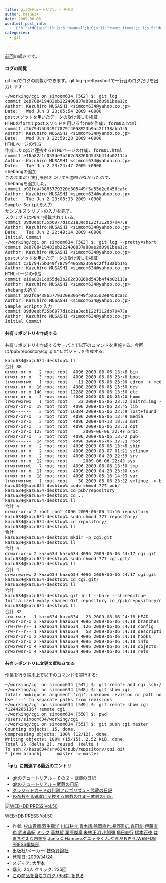 ```yaml
---
title: gitのチュートリアル – その3
author: kazu634
date: 2009-06-06
wordtwit_post_info:
  - 'O:8:"stdClass":13:{s:6:"manual";b:0;s:11:"tweet_times";i:1;s:5:"delay";i:0;s:7:"enabled";i:1;s:10:"separation";s:2:"60";s:7:"version";s:3:"3.7";s:14:"tweet_template";b:0;s:6:"status";i:2;s:6:"result";a:0:{}s:13:"tweet_counter";i:2;s:13:"tweet_log_ids";a:1:{i:0;i:4645;}s:9:"hash_tags";a:0:{}s:8:"accounts";a:1:{i:0;s:7:"kazu634";}}'
categories:
  - git

---
```

<div class="section">
<p>
<a href="http://d.hatena.ne.jp/sirocco634/20090603/1244038520" onclick="__gaTracker('send', 'event', 'outbound-article', 'http://d.hatena.ne.jp/sirocco634/20090603/1244038520', '前回');" target="_blank">前回</a>の続きです。
</p>
  
<h4>
    ログの閲覧
</h4>
  
<p>
    git logでログの閲覧ができます。git log &#8211;pretty=shortで一行目のログだけを出力します:
</p>
  
<pre class="syntax-highlight">
~/working/cgi on simoom634 <span class="synStatement">[</span><span class="synConstant">502</span><span class="synStatement">]</span> $: git log
commit 2e8708419483eb222400837a88ae2d0901bea12c
Author: Kazuhiro MUSASHI <span class="synStatement">&#60;</span>simoom634@yahoo.co.jp<span class="synStatement">&#62;</span>
Date:   Wed Jun <span class="synConstant">3</span> <span class="synConstant">23</span>:<span class="synConstant">05</span>:<span class="synConstant">54</span> <span class="synConstant">2009</span> <span class="synSpecial">+0900</span>
postメソッドを用いたデータの受け渡しを検証
HTMLのformでpostメソッドを用いるformを作成: form02.html
commit c2b79475b349f7879f4058923b9ac2ff38abb1a5
Author: Kazuhiro MUSASHI <span class="synStatement">&#60;</span>simoom634@yahoo.co.jp<span class="synStatement">&#62;</span>
Date:   Wed Jun <span class="synConstant">3</span> <span class="synConstant">22</span>:<span class="synConstant">59</span>:<span class="synConstant">28</span> <span class="synConstant">2009</span> <span class="synSpecial">+0900</span>
HTMLページの作成
作成したcgiと連携するHTMLページの作成: form01.html
commit e16a82a1c055de3b262d38260d543b4f4b02117a
Author: Kazuhiro MUSASHI <span class="synStatement">&#60;</span>simoom634@yahoo.co.jp<span class="synStatement">&#62;</span>
Date:   Tue Jun <span class="synConstant">2</span> <span class="synConstant">23</span>:<span class="synConstant">24</span>:<span class="synConstant">47</span> <span class="synConstant">2009</span> <span class="synSpecial">+0900</span>
shebangの追加
このままだと実行権限をつけても意味がなかったので、
shebangを追加した。
commit b92fda43865779320e305449f5a55d2e8458ca6c
Author: Kazuhiro MUSASHI <span class="synStatement">&#60;</span>simoom634@yahoo.co.jp<span class="synStatement">&#62;</span>
Date:   Tue Jun <span class="synConstant">2</span> <span class="synConstant">23</span>:<span class="synConstant">08</span>:<span class="synConstant">33</span> <span class="synConstant">2009</span> <span class="synSpecial">+0900</span>
Sample Scriptを入力
サンプルスクリプトの入力を完了。
スクリプトはP84に掲載されている。
commit 89d0eebf35b6977d1c21a3ecb122f312db70477a
Author: Kazuhiro MUSASHI <span class="synStatement">&#60;</span>simoom634@yahoo.co.jp<span class="synStatement">&#62;</span>
Date:   Tue Jun <span class="synConstant">2</span> <span class="synConstant">22</span>:<span class="synConstant">49</span>:<span class="synConstant">14</span> <span class="synConstant">2009</span> <span class="synSpecial">+0900</span>
Initial Commit
~/working/cgi on simoom634 <span class="synStatement">[</span><span class="synConstant">503</span><span class="synStatement">]</span> $: git log <span class="synSpecial">--pretty=short</span>
commit 2e8708419483eb222400837a88ae2d0901bea12c
Author: Kazuhiro MUSASHI <span class="synStatement">&#60;</span>simoom634@yahoo.co.jp<span class="synStatement">&#62;</span>
postメソッドを用いたデータの受け渡しを検証
commit c2b79475b349f7879f4058923b9ac2ff38abb1a5
Author: Kazuhiro MUSASHI <span class="synStatement">&#60;</span>simoom634@yahoo.co.jp<span class="synStatement">&#62;</span>
HTMLページの作成
commit e16a82a1c055de3b262d38260d543b4f4b02117a
Author: Kazuhiro MUSASHI <span class="synStatement">&#60;</span>simoom634@yahoo.co.jp<span class="synStatement">&#62;</span>
shebangの追加
commit b92fda43865779320e305449f5a55d2e8458ca6c
Author: Kazuhiro MUSASHI <span class="synStatement">&#60;</span>simoom634@yahoo.co.jp<span class="synStatement">&#62;</span>
Sample Scriptを入力
commit 89d0eebf35b6977d1c21a3ecb122f312db70477a
Author: Kazuhiro MUSASHI <span class="synStatement">&#60;</span>simoom634@yahoo.co.jp<span class="synStatement">&#62;</span>
Initial Commit
</pre>
  
<h4>
    共有リポジトリを作成する
</h4>
  
<p>
    共有リポジトリを作成するサーバ上で以下のコマンドを実施する。今回は/pub/repository/cgi.gitにレポジトリを作成する:
</p>
  
<pre class="syntax-highlight">
kazu634@kazu634-desktop% ll                                                                / <span class="synStatement">[</span><span class="synConstant">2049</span><span class="synStatement">]</span>
合計 <span class="synConstant">88</span>
drwxr-xr-x   <span class="synConstant">2</span> root root  <span class="synConstant">4096</span> <span class="synConstant">2009-06-06</span> <span class="synConstant">13</span>:<span class="synConstant">48</span> bin
drwxr-xr-x   <span class="synConstant">3</span> root root  <span class="synConstant">4096</span> <span class="synConstant">2009-05-06</span> <span class="synConstant">23</span>:<span class="synConstant">48</span> boot
lrwxrwxrwx   <span class="synConstant">1</span> root root    <span class="synConstant">11</span> <span class="synConstant">2009-05-06</span> <span class="synConstant">23</span>:<span class="synConstant">00</span> cdrom -<span class="synStatement">&#62;</span> media/cdrom
drwxr-xr-x  <span class="synConstant">16</span> root root  <span class="synConstant">4300</span> <span class="synConstant">2009-06-06</span> <span class="synConstant">13</span>:<span class="synConstant">50</span> dev
drwxr-xr-x <span class="synConstant">140</span> root root <span class="synConstant">12288</span> <span class="synConstant">2009-06-06</span> <span class="synConstant">13</span>:<span class="synConstant">50</span> etc
drwxr-xr-x   <span class="synConstant">3</span> root root  <span class="synConstant">4096</span> <span class="synConstant">2009-05-06</span> <span class="synConstant">23</span>:<span class="synConstant">10</span> home
lrwxrwxrwx   <span class="synConstant">1</span> root root    <span class="synConstant">33</span> <span class="synConstant">2009-05-06</span> <span class="synConstant">23</span>:<span class="synConstant">12</span> initrd.img -<span class="synStatement">&#62;</span> boot/initrd.img<span class="synConstant">-2</span>.<span class="synConstant">6</span>.<span class="synConstant">28-11</span>-generic
drwxr-xr-x  <span class="synConstant">19</span> root root  <span class="synConstant">4096</span> <span class="synConstant">2009-05-06</span> <span class="synConstant">23</span>:<span class="synConstant">45</span> lib
drwx------   <span class="synConstant">2</span> root root <span class="synConstant">16384</span> <span class="synConstant">2009-05-06</span> <span class="synConstant">22</span>:<span class="synConstant">59</span> lost+found
drwxr-xr-x   <span class="synConstant">3</span> root root  <span class="synConstant">4096</span> <span class="synConstant">2009-06-06</span> <span class="synConstant">13</span>:<span class="synConstant">49</span> media
drwxr-xr-x   <span class="synConstant">2</span> root root  <span class="synConstant">4096</span> <span class="synConstant">2009-04-13</span> <span class="synConstant">18</span>:<span class="synConstant">33</span> mnt
drwxr-xr-x   <span class="synConstant">3</span> root root  <span class="synConstant">4096</span> <span class="synConstant">2009-05-06</span> <span class="synConstant">23</span>:<span class="synConstant">23</span> opt
dr-xr-xr-x <span class="synConstant">127</span> root root     <span class="synConstant"></span> <span class="synConstant">2009-06-06</span> <span class="synConstant">22</span>:<span class="synConstant">49</span> proc
drwxr-xr-x   <span class="synConstant">3</span> root root  <span class="synConstant">4096</span> <span class="synConstant">2009-06-06</span> <span class="synConstant">13</span>:<span class="synConstant">42</span> pub
drwx------  <span class="synConstant">14</span> root root  <span class="synConstant">4096</span> <span class="synConstant">2009-05-06</span> <span class="synConstant">23</span>:<span class="synConstant">32</span> root
drwxr-xr-x   <span class="synConstant">2</span> root root  <span class="synConstant">4096</span> <span class="synConstant">2009-06-06</span> <span class="synConstant">13</span>:<span class="synConstant">48</span> sbin
drwxr-xr-x   <span class="synConstant">2</span> root root  <span class="synConstant">4096</span> <span class="synConstant">2009-03-07</span> <span class="synConstant">01</span>:<span class="synConstant">21</span> selinux
drwxr-xr-x   <span class="synConstant">2</span> root root  <span class="synConstant">4096</span> <span class="synConstant">2009-04-20</span> <span class="synConstant">22</span>:<span class="synConstant">59</span> srv
drwxr-xr-x  <span class="synConstant">12</span> root root     <span class="synConstant"></span> <span class="synConstant">2009-06-06</span> <span class="synConstant">22</span>:<span class="synConstant">49</span> sys
drwxrwxrwt   <span class="synConstant">7</span> root root  <span class="synConstant">4096</span> <span class="synConstant">2009-06-06</span> <span class="synConstant">13</span>:<span class="synConstant">50</span> tmp
drwxr-xr-x  <span class="synConstant">11</span> root root  <span class="synConstant">4096</span> <span class="synConstant">2009-04-20</span> <span class="synConstant">23</span>:<span class="synConstant">00</span> usr
drwxr-xr-x  <span class="synConstant">18</span> root root  <span class="synConstant">4096</span> <span class="synConstant">2009-05-16</span> <span class="synConstant">14</span>:<span class="synConstant">03</span> var
lrwxrwxrwx   <span class="synConstant">1</span> root root    <span class="synConstant">30</span> <span class="synConstant">2009-05-06</span> <span class="synConstant">23</span>:<span class="synConstant">12</span> vmlinuz -<span class="synStatement">&#62;</span> boot/vmlinuz<span class="synConstant">-2</span>.<span class="synConstant">6</span>.<span class="synConstant">28-11</span>-generic
kazu634@kazu634-desktop% sudo <span class="synStatement">chmod</span> <span class="synConstant">777</span> pub/                                               / <span class="synStatement">[</span><span class="synConstant">2050</span><span class="synStatement">]</span>
kazu634@kazu634-desktop% <span class="synStatement">cd</span> pub/repository                                                 / <span class="synStatement">[</span><span class="synConstant">2051</span><span class="synStatement">]</span>
kazu634@kazu634-desktop% <span class="synStatement">cd</span> ..                                               /pub/repository <span class="synStatement">[</span><span class="synConstant">2052</span><span class="synStatement">]</span>
kazu634@kazu634-desktop% ll                                                             /pub <span class="synStatement">[</span><span class="synConstant">2053</span><span class="synStatement">]</span>
合計 <span class="synConstant">4</span>
drwxr-xr-x <span class="synConstant">2</span> root root <span class="synConstant">4096</span> <span class="synConstant">2009-06-06</span> <span class="synConstant">14</span>:<span class="synConstant">16</span> repository
kazu634@kazu634-desktop% sudo <span class="synStatement">chmod</span> <span class="synConstant">777</span> repository/                                     /pub <span class="synStatement">[</span><span class="synConstant">2054</span><span class="synStatement">]</span>
kazu634@kazu634-desktop% <span class="synStatement">cd</span> repository/                                                 /pub <span class="synStatement">[</span><span class="synConstant">2055</span><span class="synStatement">]</span>
kazu634@kazu634-desktop% ll                                                  /pub/repository <span class="synStatement">[</span><span class="synConstant">2056</span><span class="synStatement">]</span>
合計 <span class="synConstant"></span>
kazu634@kazu634-desktop% <span class="synStatement">mkdir</span> <span class="synSpecial">-p</span> cgi.git                                    /pub/repository <span class="synStatement">[</span><span class="synConstant">2057</span><span class="synStatement">]</span>
kazu634@kazu634-desktop% ll                                                  /pub/repository <span class="synStatement">[</span><span class="synConstant">2058</span><span class="synStatement">]</span>
合計 <span class="synConstant">4</span>
drwxr-xr-x <span class="synConstant">2</span> kazu634 kazu634 <span class="synConstant">4096</span> <span class="synConstant">2009-06-06</span> <span class="synConstant">14</span>:<span class="synConstant">17</span> cgi.git
kazu634@kazu634-desktop% sudo <span class="synStatement">chmod</span> <span class="synConstant">777</span> cgi.git/                             /pub/repository <span class="synStatement">[</span><span class="synConstant">2059</span><span class="synStatement">]</span>
kazu634@kazu634-desktop% ll                                                  /pub/repository <span class="synStatement">[</span><span class="synConstant">2060</span><span class="synStatement">]</span>
合計 <span class="synConstant">4</span>
drwxrwxrwx <span class="synConstant">2</span> kazu634 kazu634 <span class="synConstant">4096</span> <span class="synConstant">2009-06-06</span> <span class="synConstant">14</span>:<span class="synConstant">17</span> cgi.git
kazu634@kazu634-desktop% <span class="synStatement">cd</span> cgi.git/                                         /pub/repository <span class="synStatement">[</span><span class="synConstant">2061</span><span class="synStatement">]</span>
kazu634@kazu634-desktop% ll                                          /pub/repository/cgi.git <span class="synStatement">[</span><span class="synConstant">2062</span><span class="synStatement">]</span>
合計 <span class="synConstant"></span>
kazu634@kazu634-desktop% git init <span class="synSpecial">--bare</span> <span class="synSpecial">--shared=true</span>               /pub/repository/cgi.git <span class="synStatement">[</span><span class="synConstant">2063</span><span class="synStatement">]</span>
Initialized empty shared Git repository <span class="synError">in</span> /pub/repository/cgi.git/
kazu634@kazu634-desktop% ll                                          /pub/repository/cgi.git <span class="synStatement">[</span><span class="synConstant">2064</span><span class="synStatement">]</span>
合計 <span class="synConstant">32</span>
-rw-rw-<span class="synStatement">r</span>-- <span class="synConstant">1</span> kazu634 kazu634   <span class="synConstant">23</span> <span class="synConstant">2009-06-06</span> <span class="synConstant">14</span>:<span class="synConstant">18</span> HEAD
drwxr-xr-x <span class="synConstant">2</span> kazu634 kazu634 <span class="synConstant">4096</span> <span class="synConstant">2009-06-06</span> <span class="synConstant">14</span>:<span class="synConstant">18</span> branches
-rw-rw-<span class="synStatement">r</span>-- <span class="synConstant">1</span> kazu634 kazu634  <span class="synConstant">126</span> <span class="synConstant">2009-06-06</span> <span class="synConstant">14</span>:<span class="synConstant">18</span> config
-rw-<span class="synStatement">r</span>--<span class="synStatement">r</span>-- <span class="synConstant">1</span> kazu634 kazu634   <span class="synConstant">58</span> <span class="synConstant">2009-06-06</span> <span class="synConstant">14</span>:<span class="synConstant">18</span> description
drwxr-xr-x <span class="synConstant">2</span> kazu634 kazu634 <span class="synConstant">4096</span> <span class="synConstant">2009-06-06</span> <span class="synConstant">14</span>:<span class="synConstant">18</span> hooks
drwxr-xr-x <span class="synConstant">2</span> kazu634 kazu634 <span class="synConstant">4096</span> <span class="synConstant">2009-06-06</span> <span class="synConstant">14</span>:<span class="synConstant">18</span> info
drwxrwsr-x <span class="synConstant">4</span> kazu634 kazu634 <span class="synConstant">4096</span> <span class="synConstant">2009-06-06</span> <span class="synConstant">14</span>:<span class="synConstant">18</span> objects
drwxrwsr-x <span class="synConstant">4</span> kazu634 kazu634 <span class="synConstant">4096</span> <span class="synConstant">2009-06-06</span> <span class="synConstant">14</span>:<span class="synConstant">18</span> refs
</pre>
  
<h4>
    共有レポジトリに変更を反映させる
</h4>
  
<p>
    作業を行う端末上で以下のコマンドを実行する:
</p>
  
<pre class="syntax-highlight">
~/working/cgi on simoom634 <span class="synStatement">[</span><span class="synConstant">547</span><span class="synStatement">]</span> $: git remote add cgi ssh://kazu634@srv634/pub/repository/cgi.git
~/working/cgi on simoom634 <span class="synStatement">[</span><span class="synConstant">548</span><span class="synStatement">]</span> $: git show cgi
fatal: ambiguous argument <span class="synStatement">'</span><span class="synConstant">cgi</span><span class="synStatement">'</span>: unknown revision or path not <span class="synError">in</span> the working tree.
Use <span class="synStatement">'</span><span class="synConstant">--</span><span class="synStatement">'</span> to separate paths from revisions
~/working/cgi on simoom634 <span class="synStatement">[</span><span class="synConstant">549</span><span class="synStatement">]</span> $: git remote show cgi
*<span class="synConstant">1244266136</span>* remote cgi
~/working/cgi on simoom634 <span class="synStatement">[</span><span class="synConstant">550</span><span class="synStatement">]</span> $: <span class="synStatement">pwd</span>
/Users/simoom634/working/cgi
~/working/cgi on simoom634 <span class="synStatement">[</span><span class="synConstant">551</span><span class="synStatement">]</span> $: git push cgi master
Counting objects: <span class="synConstant">15</span>, <span class="synError">done</span>.
Compressing objects: <span class="synConstant">100</span>% <span class="synStatement">(</span><span class="synConstant">12</span>/<span class="synConstant">12</span><span class="synStatement">)</span>, <span class="synError">done</span>.
Writing objects: <span class="synConstant">100</span>% <span class="synStatement">(</span><span class="synConstant">15</span>/<span class="synConstant">15</span><span class="synStatement">)</span>, <span class="synConstant">2</span>.<span class="synConstant">52</span> KiB, <span class="synError">done</span>.
Total <span class="synConstant">15</span> <span class="synStatement">(</span>delta <span class="synConstant">2</span><span class="synStatement">)</span>, reused <span class="synConstant"></span> <span class="synStatement">(</span>delta <span class="synConstant"></span><span class="synStatement">)</span>
To ssh://kazu634@srv634/pub/repository/cgi.git
* <span class="synStatement">[</span>new branch<span class="synStatement">]</span>      master -<span class="synStatement">&#62;</span> master
</pre>
  
<h4>
    「git」に関連する最近のエントリ
</h4>
  
<ul>
<li>
<a href="http://d.hatena.ne.jp/sirocco634/20090603/1244038520" onclick="__gaTracker('send', 'event', 'outbound-article', 'http://d.hatena.ne.jp/sirocco634/20090603/1244038520', ' gitのチュートリアル &#8211; その２ &#8211; 武蔵の日記');" target="_blank"> gitのチュートリアル &#8211; その２ &#8211; 武蔵の日記</a>
</li>
<li>
<a href="http://d.hatena.ne.jp/sirocco634/20090602/1243951013" onclick="__gaTracker('send', 'event', 'outbound-article', 'http://d.hatena.ne.jp/sirocco634/20090602/1243951013', ' gitのチュートリアル &#8211; 武蔵の日記');" target="_blank"> gitのチュートリアル &#8211; 武蔵の日記</a>
</li>
<li>
<a href="http://d.hatena.ne.jp/sirocco634/20090523/1243049860" onclick="__gaTracker('send', 'event', 'outbound-article', 'http://d.hatena.ne.jp/sirocco634/20090523/1243049860', ' クレジットカードの判別アルゴリズム &#8211; 武蔵の日記');" target="_blank"> クレジットカードの判別アルゴリズム &#8211; 武蔵の日記</a>
</li>
<li>
<a href="http://d.hatena.ne.jp/sirocco634/20090513/1242221430" onclick="__gaTracker('send', 'event', 'outbound-article', 'http://d.hatena.ne.jp/sirocco634/20090513/1242221430', ' 16進数を10進数に変換する関数の作成 &#8211; 武蔵の日記');" target="_blank"> 16進数を10進数に変換する関数の作成 &#8211; 武蔵の日記</a>
</li>
</ul>
  
<div class="hatena-asin-detail">
<a href="http://www.amazon.co.jp/dp/477413838X/?tag=hatena_st1-22&ascsubtag=d-7ibv" onclick="__gaTracker('send', 'event', 'outbound-article', 'http://www.amazon.co.jp/dp/477413838X/?tag=hatena_st1-22&ascsubtag=d-7ibv', '');"><img src="https://images-na.ssl-images-amazon.com/images/I/61Co2FMWsRL._SL160_.jpg" class="hatena-asin-detail-image" alt="WEB+DB PRESS Vol.50" title="WEB+DB PRESS Vol.50" /></a></p> 
    
<div class="hatena-asin-detail-info">
<p class="hatena-asin-detail-title">
<a href="http://www.amazon.co.jp/dp/477413838X/?tag=hatena_st1-22&ascsubtag=d-7ibv" onclick="__gaTracker('send', 'event', 'outbound-article', 'http://www.amazon.co.jp/dp/477413838X/?tag=hatena_st1-22&ascsubtag=d-7ibv', 'WEB+DB PRESS Vol.50');">WEB+DB PRESS Vol.50</a>
</p>
      
<ul>
<li>
<span class="hatena-asin-detail-label">作者:</span> <a href="http://d.hatena.ne.jp/keyword/%BF%F9%BB%B3%B5%AE%BE%CF" onclick="__gaTracker('send', 'event', 'outbound-article', 'http://d.hatena.ne.jp/keyword/%BF%F9%BB%B3%B5%AE%BE%CF', '杉山貴章');" class="keyword">杉山貴章</a>,<a href="http://d.hatena.ne.jp/keyword/%B1%A9%C0%B8%BE%CF%CD%CE" onclick="__gaTracker('send', 'event', 'outbound-article', 'http://d.hatena.ne.jp/keyword/%B1%A9%C0%B8%BE%CF%CD%CE', '羽生章洋');" class="keyword">羽生章洋</a>,<a href="http://d.hatena.ne.jp/keyword/%C0%EE%B8%FD%B9%CC%B2%F0" onclick="__gaTracker('send', 'event', 'outbound-article', 'http://d.hatena.ne.jp/keyword/%C0%EE%B8%FD%B9%CC%B2%F0', '川口耕介');" class="keyword">川口耕介</a>,<a href="http://d.hatena.ne.jp/keyword/%C0%C4%CC%DA%CC%F7" onclick="__gaTracker('send', 'event', 'outbound-article', 'http://d.hatena.ne.jp/keyword/%C0%C4%CC%DA%CC%F7', '青木靖');" class="keyword">青木靖</a>,<a href="http://d.hatena.ne.jp/keyword/%C4%E1%B2%AC%C4%BE%CC%E9" onclick="__gaTracker('send', 'event', 'outbound-article', 'http://d.hatena.ne.jp/keyword/%C4%E1%B2%AC%C4%BE%CC%E9', '鶴岡直也');" class="keyword">鶴岡直也</a>,<a href="http://d.hatena.ne.jp/keyword/%C4%B9%CC%EE%B2%ED%B9%AD" onclick="__gaTracker('send', 'event', 'outbound-article', 'http://d.hatena.ne.jp/keyword/%C4%B9%CC%EE%B2%ED%B9%AD', '長野雅広');" class="keyword">長野雅広</a>,<a href="http://d.hatena.ne.jp/keyword/%BF%B9%C5%C4%C1%CF" onclick="__gaTracker('send', 'event', 'outbound-article', 'http://d.hatena.ne.jp/keyword/%BF%B9%C5%C4%C1%CF', '森田創');" class="keyword">森田創</a>,<a href="http://d.hatena.ne.jp/keyword/%B0%CB%C6%A3%C4%BE%CC%E9" onclick="__gaTracker('send', 'event', 'outbound-article', 'http://d.hatena.ne.jp/keyword/%B0%CB%C6%A3%C4%BE%CC%E9', '伊藤直也');" class="keyword">伊藤直也</a>,<a href="http://d.hatena.ne.jp/keyword/%C9%F0%BC%D4%BE%BD%B5%AA" onclick="__gaTracker('send', 'event', 'outbound-article', 'http://d.hatena.ne.jp/keyword/%C9%F0%BC%D4%BE%BD%B5%AA', '武者晶紀');" class="keyword">武者晶紀</a>,<a href="http://d.hatena.ne.jp/keyword/%A5%DF%A5%C3%A5%AF" onclick="__gaTracker('send', 'event', 'outbound-article', 'http://d.hatena.ne.jp/keyword/%A5%DF%A5%C3%A5%AF', 'ミック');" class="keyword">ミック</a>,<a href="http://d.hatena.ne.jp/keyword/%B9%E2%CE%D3%C5%AF" onclick="__gaTracker('send', 'event', 'outbound-article', 'http://d.hatena.ne.jp/keyword/%B9%E2%CE%D3%C5%AF', '高林哲');" class="keyword">高林哲</a>,<a href="http://d.hatena.ne.jp/keyword/%B7%AA%B8%B6%B7%E6%B5%FD" onclick="__gaTracker('send', 'event', 'outbound-article', 'http://d.hatena.ne.jp/keyword/%B7%AA%B8%B6%B7%E6%B5%FD', '栗原傑享');" class="keyword">栗原傑享</a>,<a href="http://d.hatena.ne.jp/keyword/%CA%C6%CE%D3%C0%B5%CC%C0" onclick="__gaTracker('send', 'event', 'outbound-article', 'http://d.hatena.ne.jp/keyword/%CA%C6%CE%D3%C0%B5%CC%C0', '米林正明');" class="keyword">米林正明</a>,<a href="http://d.hatena.ne.jp/keyword/%BE%AE%BB%F4%C3%C6" onclick="__gaTracker('send', 'event', 'outbound-article', 'http://d.hatena.ne.jp/keyword/%BE%AE%BB%F4%C3%C6', '小飼弾');" class="keyword">小飼弾</a>,<a href="http://d.hatena.ne.jp/keyword/%B3%D1%C5%C4%C4%BE%B9%D4" onclick="__gaTracker('send', 'event', 'outbound-article', 'http://d.hatena.ne.jp/keyword/%B3%D1%C5%C4%C4%BE%B9%D4', '角田直行');" class="keyword">角田直行</a>,<a href="http://d.hatena.ne.jp/keyword/%B6%B6%CB%DC%C0%B5%C6%C1" onclick="__gaTracker('send', 'event', 'outbound-article', 'http://d.hatena.ne.jp/keyword/%B6%B6%CB%DC%C0%B5%C6%C1', '橋本正徳');" class="keyword">橋本正徳</a>,<a href="http://d.hatena.ne.jp/keyword/%A4%CF%A4%DE%A4%C1%A4%E42" onclick="__gaTracker('send', 'event', 'outbound-article', 'http://d.hatena.ne.jp/keyword/%A4%CF%A4%DE%A4%C1%A4%E42', 'はまちや2');" class="keyword">はまちや2</a>,<a href="http://d.hatena.ne.jp/keyword/%B5%D7%CB%F6%CE%B4%CD%B5" onclick="__gaTracker('send', 'event', 'outbound-article', 'http://d.hatena.ne.jp/keyword/%B5%D7%CB%F6%CE%B4%CD%B5', '久末隆裕');" class="keyword">久末隆裕</a>,<a href="http://d.hatena.ne.jp/keyword/Junio%20C%20Hamano" onclick="__gaTracker('send', 'event', 'outbound-article', 'http://d.hatena.ne.jp/keyword/Junio%20C%20Hamano', 'Junio C Hamano');" class="keyword">Junio C Hamano</a>,<a href="http://d.hatena.ne.jp/keyword/%A5%B0%A5%CB%A5%E3%A5%E9%A4%AF%A4%F3" onclick="__gaTracker('send', 'event', 'outbound-article', 'http://d.hatena.ne.jp/keyword/%A5%B0%A5%CB%A5%E3%A5%E9%A4%AF%A4%F3', 'グニャラくん');" class="keyword">グニャラくん</a>,<a href="http://d.hatena.ne.jp/keyword/%A4%E4%A4%DE%A4%C0%A4%A2%A4%AD%A4%E9" onclick="__gaTracker('send', 'event', 'outbound-article', 'http://d.hatena.ne.jp/keyword/%A4%E4%A4%DE%A4%C0%A4%A2%A4%AD%A4%E9', 'やまだあきら');" class="keyword">やまだあきら</a>,<a href="http://d.hatena.ne.jp/keyword/WEB%2BDB%20PRESS%CA%D4%BD%B8%C9%F4" onclick="__gaTracker('send', 'event', 'outbound-article', 'http://d.hatena.ne.jp/keyword/WEB%2BDB%20PRESS%CA%D4%BD%B8%C9%F4', 'WEB+DB PRESS編集部');" class="keyword">WEB+DB PRESS編集部</a>
</li>
<li>
<span class="hatena-asin-detail-label">出版社/メーカー:</span> <a href="http://d.hatena.ne.jp/keyword/%B5%BB%BD%D1%C9%BE%CF%C0%BC%D2" onclick="__gaTracker('send', 'event', 'outbound-article', 'http://d.hatena.ne.jp/keyword/%B5%BB%BD%D1%C9%BE%CF%C0%BC%D2', '技術評論社');" class="keyword">技術評論社</a>
</li>
<li>
<span class="hatena-asin-detail-label">発売日:</span> 2009/04/24
</li>
<li>
<span class="hatena-asin-detail-label">メディア:</span> 大型本
</li>
<li>
<span class="hatena-asin-detail-label">購入</span>: 24人 <span class="hatena-asin-detail-label">クリック</span>: 235回
</li>
<li>
<a href="http://d.hatena.ne.jp/asin/477413838X" onclick="__gaTracker('send', 'event', 'outbound-article', 'http://d.hatena.ne.jp/asin/477413838X', 'この商品を含むブログ (95件) を見る');" target="_blank">この商品を含むブログ (95件) を見る</a>
</li>
</ul>
</div>
    
<div class="hatena-asin-detail-foot">
</div>
</div>
</div>

